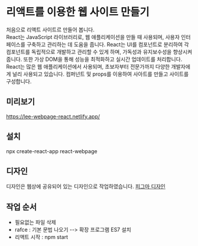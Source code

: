 # 리액트를 이용한 웹 사이트 만들기
처음으로 리액트 사이트르 만들어 봅니다.<br>
React는 JavaScript 라이브러리로, 웹 애플리케이션을 만들 때 사용되며, 사용자 인터페이스를 구축하고 관리하는 데 도움을 줍니다. React는 UI를 컴포넌트로 분리하여 각 컴포넌트를 독립적으로 개발하고 관리할 수 있게 하며, 가독성과 유지보수성을 향상시켜줍니다. 또한 가상 DOM을 통해 성능을 최적화하고 실시간 업데이트를 처리합니다. React는 많은 웹 애플리케이션에서 사용되며, 초보자부터 전문가까지 다양한 개발자에게 널리 사용되고 있습니다.
컴퍼넌트 및 props를 이용하여 사아트를 만들고 사이트를 구성합니다.

## 미리보기
https://lee-webpage-react.netlify.app/

## 설치
npx create-react-app react-webpage

## 디자인
디자인은 웹상에 공유되어 있는 디자인으로 작업하였습니다. [피그마 디자인](https://www.figma.com/file/rpQ8p4YnzWJgf96fzZC4wJ/%EC%9B%B9%EC%82%AC%EC%9D%B4%ED%8A%B8-%EB%A7%8C%EB%93%A4%EA%B8%B0?type=design&node-id=150%3A200&mode=design&t=gj6YRRa48bLmLseD-1)


## 작업 순서
- 필요없는 파일 삭제
- rafce : 기본 문법 나오기 --> 확장 프로그램 ES7 설치
- 리액트 시작 : npm start
